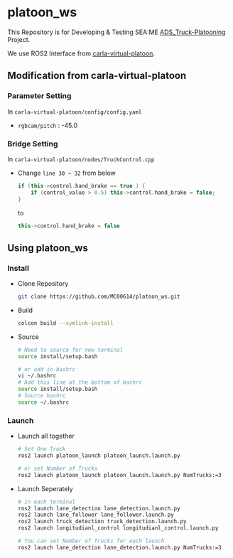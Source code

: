 # platoon_ws
This Repository is for Developing & Testing SEA:ME [ADS_Truck-Platooning](https://github.com/SEA-ME/ADS_Truck-Platooning) Project.



We use ROS2 Interface from [carla-virtual-platoon](https://github.com/AveesLab/carla-virtual-platoon).

## Modification from carla-virtual-platoon

### Parameter Setting
In `carla-virtual-platoon/config/config.yaml`
- `rgbcam/pitch` : -45.0

### Bridge Setting
In `carla-virtual-platoon/nodes/TruckControl.cpp`

- Change `line 30 ~ 32` from below
    ```cpp
    if (this->control.hand_brake == true ) {
        if (control_value > 0.5) this->control.hand_brake = false;
    }
    ```
    to 
    ```cpp
    this->control.hand_brake = false
    ```

## Using platoon_ws

### Install
- Clone Repository
    ```bash
    git clone https://github.com/MC00614/platoon_ws.git
    ```
- Build
    ```bash
    colcon build --symlink-install
    ```
- Source
    ```bash
    # Need to source for new terminal
    source install/setup.bash
    ```
    ```bash
    # or add in bashrc
    vi ~/.bashrc
    # Add this line at the bottom of bashrc
    source install/setup.bash
    # Source bashrc
    source ~/.bashrc
    ```


### Launch
- Launch all together
    ```bash
    # Set One Truck
    ros2 launch platoon_launch platoon_launch.launch.py
    ```
    ```bash
    # or set Number of Trucks
    ros2 launch platoon_launch platoon_launch.launch.py NumTrucks:=3
    ```

- Launch Seperately
    ```bash
    # in each terminal
    ros2 launch lane_detection lane_detection.launch.py
    ros2 launch lane_follower lane_follower.launch.py
    ros2 launch truck_detection truck_detection.launch.py
    ros2 launch longitudianl_control longitudianl_control.launch.py
    ```
    ```bash
    # You can set Number of Trucks for each launch
    ros2 launch lane_detection lane_detection.launch.py NumTrucks:=3
    ```